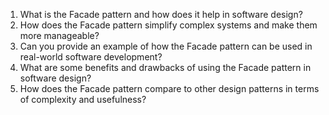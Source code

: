 

1. What is the Facade pattern and how does it help in software design?
2. How does the Facade pattern simplify complex systems and make them more manageable?
3. Can you provide an example of how the Facade pattern can be used in real-world software development?
4. What are some benefits and drawbacks of using the Facade pattern in software design?
5. How does the Facade pattern compare to other design patterns in terms of complexity and usefulness?